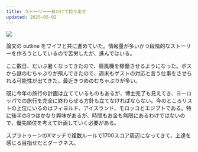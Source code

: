 ```yaml
---
title: ストーリー一日かけて捻り出す
updated: 2025-05-02
---
```

![](https://i.imgur.com/ZW01cyf.jpeg)

論文の outline をワイフと共に進めていた。情報量が多いかつ段階的なストーリーを作ろうとしているので苦労したが、進んではいる。

ここ数日、だいぶ暑くなってきたので、扇風機を稼働させるようになった。ボスから謎のむちゃぶりが飛んできたので、週末もゲストの対応と言う仕事をさせられる可能性が出てきた。最近きつめのむちゃぶりが多い。

既に今年の旅行の計画は立てているものもあるが、博士完了も見えてき、ヨーロッパでの旅行を完全に終わらせる方針も立てなければならない。今のところリストの上位にいるのはフィヨルド、アイスランド、モロッコとエジプトである。特に後半の3つはかなり興味があるが、時間もお金も無限にあるわけではないので、優先順位を考えて計画していく必要がある。

スプラトゥーンのXマッチで複数ルールで1700スコア周辺になってきて、上達を感じる目指せだとダークネス。